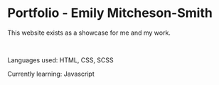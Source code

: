 <h1>Portfolio - Emily Mitcheson-Smith</h1>

<p>This website exists as a showcase for me and my work.</p>
<br>
<p>Languages used: HTML, CSS, SCSS</p>
<p>Currently learning: Javascript</p>